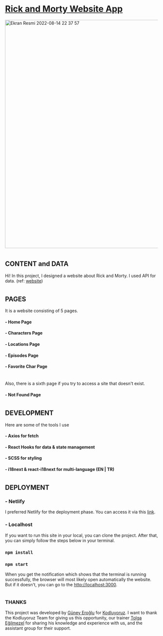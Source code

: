 # [Rick and Morty Website App](https://rickandmorty-wikiapp.netlify.app/)

<img width="1535" height="750" alt="Ekran Resmi 2022-08-14 22 37 57" src="https://user-images.githubusercontent.com/93340900/184552275-26b58cb6-a8b2-4b02-82ed-f16852a84bea.png">

#

## CONTENT and DATA

Hi! In this project, I designed a website about Rick and Morty. I used API for data. (ref: [website](https://rickandmortyapi.com/))

#

## PAGES 

It is a website consisting of 5 pages. 

#### - Home Page
#### - Characters Page
#### - Locations Page
#### - Episodes Page
#### - Favorite Char Page

#

Also, there is a sixth page if you try to access a site that doesn't exist.

#### - Not Found Page

#

## DEVELOPMENT

Here are some of the tools I use

#### - Axios for fetch
#### - React Hooks for data & state management
#### - SCSS for styling
#### - i18next & react-i18next for multi-language (EN | TR)

#

## DEPLOYMENT

### - Netlify

I preferred Netlify for the deployment phase. You can access it via this [link](https://rickandmorty-wikiapp.netlify.app/).

### - Localhost

If you want to run this site in your local, you can clone the project. After that, you can simply follow the steps below in your terminal.

### `npm install`

### `npm start`

When you get the notification which shows that the terminal is running successfully, the browser will most likely open automatically the website. But if it doesn't, you can go to the [http://localhost:3000](http://localhost:3000).

#

### THANKS 

This project was developed by [Güney Eroğlu](https://www.linkedin.com/in/guneyeroglu/) for [Kodluyoruz](https://www.kodluyoruz.org/). I want to thank the Kodluyoruz Team for giving us this opportunity, our trainer [Tolga Eğilmezel](https://www.linkedin.com/in/tolgaegilmezel/) for sharing his knowledge and experience with us, and the assistant group for their support.






